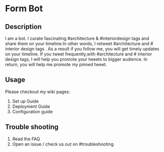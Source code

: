 
# Form Bot

## Description

I am a bot. I curate fascinating  #architecture & #interiordesign tags and
share them on your timeline.In other words, I retweet #architecture and # interior design tags .
As a result if you follow me, you will get timely updates on your timeline. If you tweet frequently,with #architecture 
and # interior design tags, I will help you promote your tweets to bigger audience.
In return, you will help me promote my pinned tweet.


## Usage

Please checkout my wiki pages:
1. Set up Guide
2. Deployment Guide
3. Configuration guide


## Trouble shooting

1. Read the FAQ
2. Open an issue / check us out on #troubleshooting



